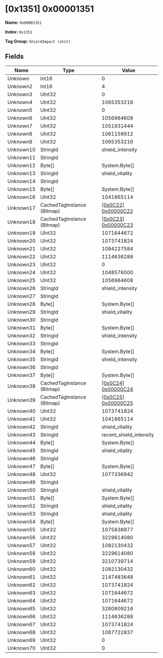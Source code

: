 # [0x1351] 0x00001351

**Name:** ```0x00001351```

**Index:** ```0x1351```

**Tag Group:** ```ShieldImpact (shit)```

## Fields

Name	| Type	| Value
---	|---	|---	|
Unknown	|Int16	|0
Unknown2	|Int16	|4
Unknown3	|UInt32	|0
Unknown4	|UInt32	|1065353216
Unknown5	|UInt32	|0
Unknown6	|UInt32	|1056964608
Unknown7	|UInt32	|1051931444
Unknown8	|UInt32	|1061158912
Unknown9	|UInt32	|1065353216
Unknown10	|StringId	|shield_intensity
Unknown11	|StringId	|
Unknown12	|Byte[]	|System.Byte[]
Unknown13	|StringId	|shield_vitality
Unknown14	|StringId	|
Unknown15	|Byte[]	|System.Byte[]
Unknown16	|UInt32	|1041865114
Unknown17	|CachedTagInstance (Bitmap)	|[[0x0C22] 0x00000C22](../Bitmap/0C22.md)
Unknown18	|CachedTagInstance (Bitmap)	|[[0x0C23] 0x00000C23](../Bitmap/0C23.md)
Unknown19	|UInt32	|1071644672
Unknown20	|UInt32	|1073741824
Unknown21	|UInt32	|1084227584
Unknown22	|UInt32	|1114636288
Unknown23	|UInt32	|0
Unknown24	|UInt32	|1048576000
Unknown25	|UInt32	|1056964608
Unknown26	|StringId	|shield_intensity
Unknown27	|StringId	|
Unknown28	|Byte[]	|System.Byte[]
Unknown29	|StringId	|shield_vitality
Unknown30	|StringId	|
Unknown31	|Byte[]	|System.Byte[]
Unknown32	|StringId	|shield_intensity
Unknown33	|StringId	|
Unknown34	|Byte[]	|System.Byte[]
Unknown35	|StringId	|shield_intensity
Unknown36	|StringId	|
Unknown37	|Byte[]	|System.Byte[]
Unknown38	|CachedTagInstance (Bitmap)	|[[0x0C24] 0x00000C24](../Bitmap/0C24.md)
Unknown39	|CachedTagInstance (Bitmap)	|[[0x0C25] 0x00000C25](../Bitmap/0C25.md)
Unknown40	|UInt32	|1073741824
Unknown41	|UInt32	|1041865114
Unknown42	|StringId	|shield_vitality
Unknown43	|StringId	|recent_shield_intensity
Unknown44	|Byte[]	|System.Byte[]
Unknown45	|StringId	|shield_vitality
Unknown46	|StringId	|
Unknown47	|Byte[]	|System.Byte[]
Unknown48	|UInt32	|1077336942
Unknown49	|StringId	|
Unknown50	|StringId	|shield_vitality
Unknown51	|Byte[]	|System.Byte[]
Unknown52	|StringId	|shield_vitality
Unknown53	|StringId	|shield_vitality
Unknown54	|Byte[]	|System.Byte[]
Unknown55	|UInt32	|1075838977
Unknown56	|UInt32	|3229614080
Unknown57	|UInt32	|1082130432
Unknown58	|UInt32	|3229614080
Unknown59	|UInt32	|3210739714
Unknown60	|UInt32	|1082130432
Unknown61	|UInt32	|2147483648
Unknown62	|UInt32	|1073741824
Unknown63	|UInt32	|1071644672
Unknown64	|UInt32	|1071644672
Unknown65	|UInt32	|3260809216
Unknown66	|UInt32	|1114636288
Unknown67	|UInt32	|1073741824
Unknown68	|UInt32	|1087722837
Unknown69	|UInt32	|0
Unknown70	|UInt32	|0


